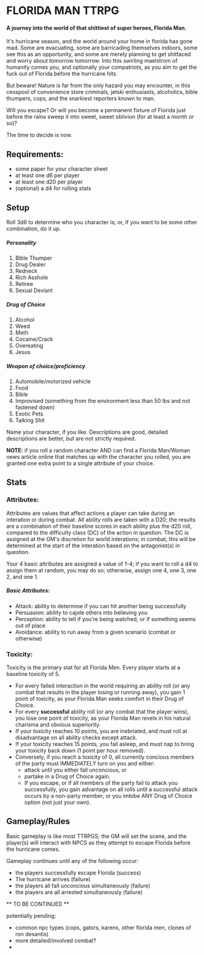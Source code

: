 # FLORIDA MAN TTRPG

#### A journey into the world of that shittiest of super heroes, Florida Man.

It's hurricane season, and the world around your home in florida has gone mad.  Some are evacuating, some are barricading themselves indoors, some see this as an opportunity, and some are merely planning to get shitfaced and worry about tomorrow tomorrow.  Into this swirling maelstrom of humanity comes you, and optionally your compatriots, as you aim to get the fuck out of Florida before the hurricane hits.  

But beware! Nature is far from the only hazard you may encounter, in this cesspool of convenience store criminals, jetski enthusiasts, alcoholics, bible thumpers, cops, and the snarkiest reporters known to man.

Will you escape?  Or will you become a permanent fixture of Florida just before the rains sweep it into sweet, sweet oblivion (for at least a month or so)?

The time to decide is now.

## Requirements:
- some paper for your character sheet
- at least one d6 per player
- at least one d20 per player
- (optional) a d4 for rolling stats

## Setup

Roll 3d6 to determine who you character is; or, if you want to be some other combination, do it up.

##### Personality
1. Bible Thumper
2. Drug Dealer
3. Redneck
4. Rich Asshole
5. Retiree
6. Sexual Deviant

##### Drug of Choice
1. Alcohol
2. Weed
3. Meth
4. Cocaine/Crack
5. Overeating
6. Jesus

##### Weapon of choice/proficiency
1. Automobile/motorized vehicle
2. Food
3. Bible
4. Improvised (something from the environment less than 50 lbs and not fastened down)
5. Exotic Pets
6. Talking Shit

Name your character, if you like.  Descriptions are good, detailed descriptions are better, but are not strictly required.  

**NOTE:** if you roll a random character AND can find a Florida Man/Woman news article online that matches up with the character you rolled, you are granted one extra point to a single attribute of your choice.

## Stats

### Attributes:
Attributes are values that affect actions a player can take during an interation or during combat.  All ability rolls are taken with a D20; the results are a combination of their baseline scores in each ability plus the d20 roll, compared to the difficulty class (DC) of the action in question.  The DC is assigned at the GM's discretion for world interations; in combat, this will be determined at the start of the interation based on the antagonist(s) in question.

Your 4 basic attributes are assigned a value of 1-4; if you want to roll a d4 to assign them at random, you may do so; otherwise, assign one 4, one 3, one 2, and one 1.

##### Basic Attributes:
- Attack: ability to determine if you can hit another being successfully
- Persuasion: ability to cajole others into believing you
- Perception: ability to tell if you're being watched, or if something seems out of place
- Avoidance: ability to run away from a given scenario (combat or otherwise)

### Toxicity:
Toxicity is the primary stat for all Florida Men.  Every player starts at a baseline toxicity of 5.  

- For every failed interaction in the world requiring an ability roll (or any combat that results in the player losing or running away), you gain 1 point of toxicity, as your Florida Man seeks comfort in their Drug of Choice.
- For every **successful** ability roll (or any combat that the player wins), you lose one point of toxicity, as your Florida Man revels in his natural charisma and obvious superiority.  
- If your toxicity reaches 10 points, you are inebriated, and must roll at disadvantage on all ability checks except attack.
- If your toxicity reaches 15 points, you fall asleep, and must nap to bring your toxicity back down (1 point per hour removed).
- Conversely, if you reach a toxicity of 0, all currently concious members of the party must IMMEDIATELY turn on you and either:
    - attack until you either fall unconcious, or 
    - partake in a Drug of Choice again.  
    - If you escape, or if all members of the party fail to attack you successfully, you gain advantage on all rolls until a successful attack occurs by a non-party member, or you imbibe ANY Drug of Choice option (not just your own).

## Gameplay/Rules

Basic gameplay is like most TTRPGS; the GM will set the scene, and the player(s) will interact with NPCS as they attempt to escape Florida before the hurricane comes.

Gameplay continues until any of the following occur:
- the players successfully escape Florida (success)
- The hurricane arrives (failure)
- the players all fall unconcious simultaneously (failure)
- the players are all arrested simultaneously (failure)

** TO BE CONTINUED **

potentially pending:
- common npc types (cops, gators, karens, other florida men, clones of ron desantis)
- more detailed/involved combat?
- 